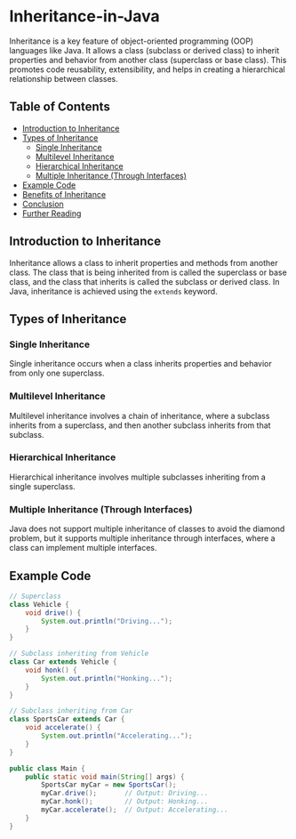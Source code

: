 # Inheritance-in-Java

Inheritance is a key feature of object-oriented programming (OOP) languages like Java. It allows a class (subclass or derived class) to inherit properties and behavior from another class (superclass or base class). This promotes code reusability, extensibility, and helps in creating a hierarchical relationship between classes.

## Table of Contents

- [Introduction to Inheritance](#introduction-to-inheritance)
- [Types of Inheritance](#types-of-inheritance)
  - [Single Inheritance](#single-inheritance)
  - [Multilevel Inheritance](#multilevel-inheritance)
  - [Hierarchical Inheritance](#hierarchical-inheritance)
  - [Multiple Inheritance (Through Interfaces)](#multiple-inheritance-through-interfaces)
- [Example Code](#example-code)
- [Benefits of Inheritance](#benefits-of-inheritance)
- [Conclusion](#conclusion)
- [Further Reading](#further-reading)

## Introduction to Inheritance

Inheritance allows a class to inherit properties and methods from another class. The class that is being inherited from is called the superclass or base class, and the class that inherits is called the subclass or derived class. In Java, inheritance is achieved using the `extends` keyword.

## Types of Inheritance

### Single Inheritance

Single inheritance occurs when a class inherits properties and behavior from only one superclass.

### Multilevel Inheritance

Multilevel inheritance involves a chain of inheritance, where a subclass inherits from a superclass, and then another subclass inherits from that subclass.

### Hierarchical Inheritance

Hierarchical inheritance involves multiple subclasses inheriting from a single superclass.

### Multiple Inheritance (Through Interfaces)

Java does not support multiple inheritance of classes to avoid the diamond problem, but it supports multiple inheritance through interfaces, where a class can implement multiple interfaces.

## Example Code

```java
// Superclass
class Vehicle {
    void drive() {
        System.out.println("Driving...");
    }
}

// Subclass inheriting from Vehicle
class Car extends Vehicle {
    void honk() {
        System.out.println("Honking...");
    }
}

// Subclass inheriting from Car
class SportsCar extends Car {
    void accelerate() {
        System.out.println("Accelerating...");
    }
}

public class Main {
    public static void main(String[] args) {
        SportsCar myCar = new SportsCar();
        myCar.drive();       // Output: Driving...
        myCar.honk();        // Output: Honking...
        myCar.accelerate();  // Output: Accelerating...
    }
}
